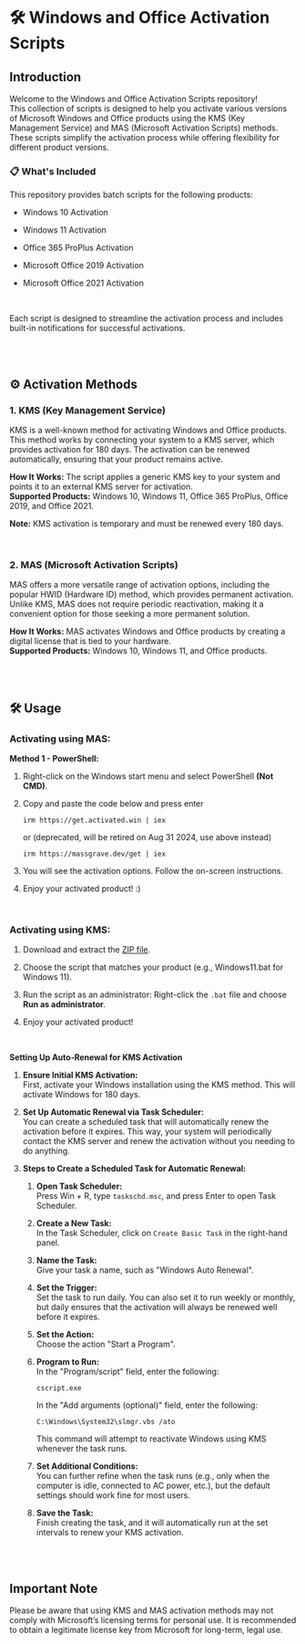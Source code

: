 # **🛠️ Windows and Office Activation Scripts**




## **Introduction**

Welcome to the Windows and Office Activation Scripts repository! <br>
This collection of scripts is designed to help you activate various versions of Microsoft Windows and Office products using the KMS (Key Management Service) and MAS (Microsoft Activation Scripts) methods.<br>
These scripts simplify the activation process while offering flexibility for different product versions.<br>


### 📋 What's Included

This repository provides batch scripts for the following products:

- Windows 10 Activation
  
- Windows 11 Activation

- Office 365 ProPlus Activation

- Microsoft Office 2019 Activation

- Microsoft Office 2021 Activation

<br>

Each script is designed to streamline the activation process and includes built-in notifications for successful activations.

<br><br>




## **⚙️ Activation Methods**

### **1. KMS (Key Management Service)**
KMS is a well-known method for activating Windows and Office products. This method works by connecting your system to a KMS server, which provides activation for 180 days. The activation can be renewed automatically, ensuring that your product remains active.

**How It Works:** The script applies a generic KMS key to your system and points it to an external KMS server for activation. <br>
**Supported Products:** Windows 10, Windows 11, Office 365 ProPlus, Office 2019, and Office 2021.

**Note:** KMS activation is temporary and must be renewed every 180 days.

<br>


### **2. MAS (Microsoft Activation Scripts)**
MAS offers a more versatile range of activation options, including the popular HWID (Hardware ID) method, which provides permanent activation. Unlike KMS, MAS does not require periodic reactivation, making it a convenient option for those seeking a more permanent solution.

**How It Works:** MAS activates Windows and Office products by creating a digital license that is tied to your hardware. <br>
**Supported Products:** Windows 10, Windows 11, and Office products.

<br><br>




## 🛠️ Usage
### Activating using MAS:
**Method 1 - PowerShell:**

1. Right-click on the Windows start menu and select PowerShell **(Not CMD)**.
   
2. Copy and paste the code below and press enter  
    ```
    irm https://get.activated.win | iex
    ```
    or (deprecated, will be retired on Aug 31 2024, use above instead)  
    ```
    irm https://massgrave.dev/get | iex
    ```

3. You will see the activation options. Follow the on-screen instructions.
   
4. Enjoy your activated product! :)
   
<br>


### Activating using KMS:

1. Download and extract the [ZIP file](https://github.com/eliyaballout/Activation/archive/refs/heads/main.zip).
   
2. Choose the script that matches your product (e.g., Windows11.bat for Windows 11).
   
3. Run the script as an administrator: Right-click the `.bat` file and choose **Run as administrator**.
  
4. Enjoy your activated product!

<br>

**Setting Up Auto-Renewal for KMS Activation**

1. **Ensure Initial KMS Activation:** <br>
    First, activate your Windows installation using the KMS method. This will activate Windows for 180 days.

2. **Set Up Automatic Renewal via Task Scheduler:** <br>
    You can create a scheduled task that will automatically renew the activation before it expires. This way, your system will periodically contact the KMS server and renew the activation without you needing to do anything.

3. **Steps to Create a Scheduled Task for Automatic Renewal:** <br>

   1. **Open Task Scheduler:** <br>
       Press Win + R, type `taskschd.msc`, and press Enter to open Task Scheduler.

   2. **Create a New Task:** <br>
       In the Task Scheduler, click on `Create Basic Task` in the right-hand panel.

   3. **Name the Task:** <br>
       Give your task a name, such as "Windows Auto Renewal".

   4. **Set the Trigger:** <br>
       Set the task to run daily. You can also set it to run weekly or monthly, but daily ensures that the activation will always be renewed well before it expires.

   5. **Set the Action:** <br>
       Choose the action "Start a Program".

   6. **Program to Run:** <br>
       In the "Program/script" field, enter the following:
        ```
        cscript.exe
        ```
       

       In the "Add arguments (optional)" field, enter the following:
       ```
       C:\Windows\System32\slmgr.vbs /ato
       ```

       This command will attempt to reactivate Windows using KMS whenever the task runs.

   7. **Set Additional Conditions:** <br>
       You can further refine when the task runs (e.g., only when the computer is idle, connected to AC power, etc.), but the default settings should work fine for most users.

   8. **Save the Task:** <br>
       Finish creating the task, and it will automatically run at the set intervals to renew your KMS activation.

<br><br>




## **Important Note**

Please be aware that using KMS and MAS activation methods may not comply with Microsoft’s licensing terms for personal use. It is recommended to obtain a legitimate license key from Microsoft for long-term, legal use.
